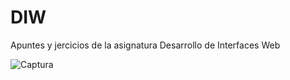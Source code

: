 # DIW
Apuntes y jercicios de la asignatura Desarrollo de Interfaces Web

![Captura](https://github.com/raquelscommits/DIW/blob/main/Captura.png)
